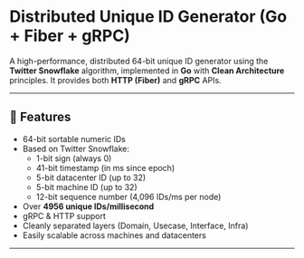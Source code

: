 # Distributed Unique ID Generator (Go + Fiber + gRPC)

A high-performance, distributed 64-bit unique ID generator using the **Twitter Snowflake** algorithm, implemented in **Go** with **Clean Architecture** principles. It provides both **HTTP (Fiber)** and **gRPC** APIs.


---

## 🚀 Features

- 64-bit sortable numeric IDs
- Based on Twitter Snowflake:
  - 1-bit sign (always 0)
  - 41-bit timestamp (in ms since epoch)
  - 5-bit datacenter ID (up to 32)
  - 5-bit machine ID (up to 32)
  - 12-bit sequence number (4,096 IDs/ms per node)
- Over **4956 unique IDs/millisecond**
- gRPC & HTTP support
- Cleanly separated layers (Domain, Usecase, Interface, Infra)
- Easily scalable across machines and datacenters

---
